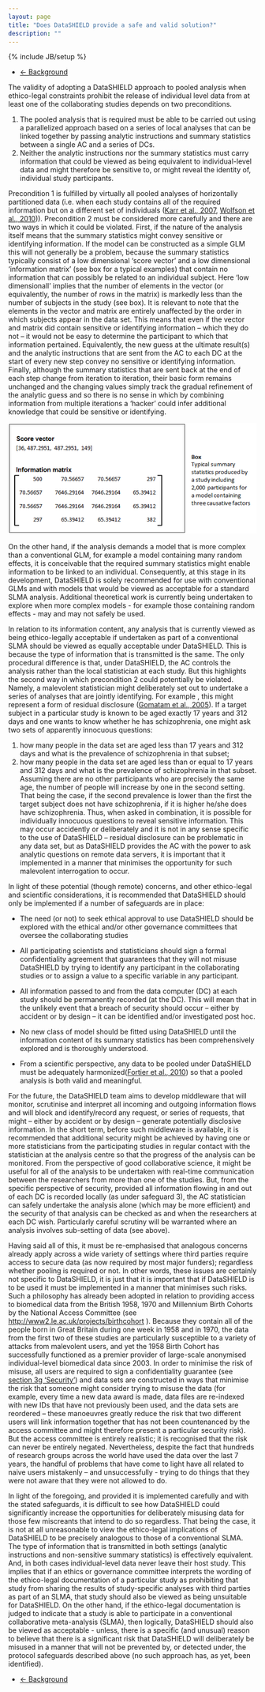 ```yaml
---
layout: page
title: "Does DataSHIELD provide a safe and valid solution?"
description: ""
---
```

{% include JB/setup %}

<ul class="pager">
  <li class="previous">
    <a href="/background">&larr; Background</a>
  </li>
</ul>

The validity of adopting a DataSHIELD approach to pooled analysis when ethico-legal constraints prohibit the release of individual level data from at least one of the collaborating studies depends on two preconditions. 

1. The pooled analysis that is required must be able to be carried out using a parallelized approach based on a series of local analyses that can be linked together by passing analytic instructions and summary statistics between a single AC and a series of DCs. 
2. Neither the analytic instructions nor the summary statistics must carry information that could be viewed as being equivalent to individual-level data and might therefore be sensitive to, or might reveal the identity of, individual study participants.

Precondition 1 is fulfilled by virtually all pooled analyses of horizontally partitioned data (i.e. when each study contains all of the required information but on a different set of individuals ([Karr et al., 2007](/references), [Wolfson et al., 2010](/references))). Precondition 2 must be considered more carefully and there are two ways in which it could be violated. First, if the nature of the analysis itself means that the summary statistics might convey sensitive or identifying information. If the model can be constructed as a simple GLM this will not generally be a problem, because the summary statistics typically consist of a low dimensional ‘score vector’ and a low dimensional ‘information matrix’ (see box for a typical examples) that contain no information that can possibly be related to an individual subject. Here ‘low dimensionall’ implies that the number of elements in the vector (or equivalently, the number of rows in the matrix) is markedly less than the number of subjects in the study (see box). It is relevant to note that the elements in the vector and matrix are entirely unaffected by the order in which subjects appear in the data set. This means that even if the vector and matrix did contain sensitive or identifying information – which they do not – it would not be easy to determine the participant to which that information pertained. Equivalently, the new guess at the ultimate result(s) and the analytic instructions that are sent from the AC to each DC at the start of every new step convey no sensitive or identifying information. Finally, although the summary statistics that are sent back at the end of each step change from iteration to iteration, their basic form remains unchanged and the changing values simply track the gradual refinement of the analytic guess and so there is no sense in which by combining information from multiple iterations a ‘hacker’ could infer additional knowledge that could be sensitive or identifying.

![DataSHIELD](/images/Background%20and%20MethodologyPic1.png "DataSHIELD")

On the other hand, if the analysis demands a model that is more complex than a conventional GLM, for example a model containing many random effects, it is conceivable that the required summary statistics might enable information to be linked to an individual. Consequently, at this stage in its development, DataSHIELD is solely recommended for use with conventional GLMs and with models that would be viewed as acceptable for a standard SLMA analysis. Additional theoretical work is currently being undertaken to explore when more complex models - for example those containing random effects - may and may not safely be used.

In relation to its information content, any analysis that is currently viewed as being ethico-legally acceptable if undertaken as part of a conventional SLMA should be viewed as equally acceptable under DataSHIELD. This is because the type of information that is transmitted is the same. The only procedural difference is that, under DataSHIELD, the AC controls the analysis rather than the local statistician at each study. But this highlights the second way in which precondition 2 could potentially be violated. Namely, a malevolent statistician might deliberately set out to undertake a series of analyses that are jointly identifying. For example , this might represent a form of residual disclosure ([Gomatam et al., 2005](/references)). If a target subject in a particular study is known to be aged exactly 17 years and 312 days and one wants to know whether he has schizophrenia, one might ask two sets of apparently innocuous questions: 

1. how many people in the data set are aged less than 17 years and 312 days and what is the prevalence of schizophrenia in that subset; 
2. how many people in the data set are aged less than or equal to 17 years and 312 days and what is the prevalence of schizophrenia in that subset. Assuming there are no other participants who are precisely the same age, the number of people will increase by one in the second setting. That being the case, if the second prevalence is lower than the first the target subject does not have schizophrenia, if it is higher he/she does have schizophrenia. Thus, when asked in combination, it is possible for individually innocuous questions to reveal sensitive information. This may occur accidently or deliberately and it is not in any sense specific to the use of DataSHIELD – residual disclosure can be problematic in any data set, but as DataSHIELD provides the AC with the power to ask analytic questions on remote data servers, it is important that it implemented in a manner that minimises the opportunity for such malevolent interrogation to occur.

In light of these potential (though remote) concerns, and other ethico-legal and scientific considerations, it is recommended that DataSHIELD should only be implemented if a number of safeguards are in place:

* The need (or not) to seek ethical approval to use DataSHIELD should be explored with the ethical and/or other governance committees that oversee the collaborating studies

* All participating scientists and statisticians should sign a formal confidentiality agreement that guarantees that they will not misuse DataSHIELD by trying to identify any participant in the collaborating studies or to assign a value to a specific variable in any participant.

* All information passed to and from the data computer (DC) at each study should be permanently recorded (at the DC). This will mean that in the unlikely event that a breach of security should occur – either by accident or by design – it can be identified and/or investigated post hoc.

* No new class of model should be fitted using DataSHIELD until the information content of its summary statistics has been comprehensively explored and is thoroughly understood.

* From a scientific perspective, any data to be pooled under DataSHIELD must be adequately harmonized([Fortier et al., 2010](/references)) so that a pooled analysis is both valid and meaningful.

For the future, the DataSHIELD team aims to develop middleware that will monitor, scrutinise and interpret all incoming and outgoing information flows and will block and identify/record any request, or series of requests, that might – either by accident or by design – generate potentially disclosive information. In the short term, before such middleware is available, it is recommended that additional security might be achieved by having one or more statisticians from the participating studies in regular contact with the statistician at the analysis centre so that the progress of the analysis can be monitored. From the perspective of good collaborative science, it might be useful for all of the analysis to be undertaken with real-time communication between the researchers from more than one of the studies. But, from the specific perspective of security, provided all information flowing in and out of each DC is recorded locally (as under safeguard 3), the AC statistician can safely undertake the analysis alone (which may be more efficient) and the security of that analysis can be checked as and when the researchers at each DC wish. Particularly careful scrutiny will be warranted where an analysis involves sub-setting of data (see above).

Having said all of this, it must be re-emphasised that analogous concerns already apply across a wide variety of settings where third parties require access to secure data (as now required by most major funders); regardless whether pooling is required or not. In other words, these issues are certainly not specific to DataSHIELD, it is just that it is important that if DataSHIELD is to be used it must be implemented in a manner that minimises such risks. Such a philosophy has already been adopted in relation to providing access to biomedical data from the British 1958, 1970 and Millennium Birth Cohorts by the National Access Committee (see http://www2.le.ac.uk/projects/birthcohort ). Because they contain all of the people born in Great Britain during one week in 1958 and in 1970, the data from the first two of these studies are particularly susceptible to a variety of attacks from malevolent users, and yet the 1958 Birth Cohort has successfully functioned as a premier provider of large-scale anonymised individual-level biomedical data since 2003. In order to minimise the risk of misuse, all users are required to sign a confidentiality guarantee (see [section 3g ‘Security’](http://www2.le.ac.uk/projects/birthcohort/document-downloads/POLICY.DOCUMENT.120609.pdf)) and data sets are constructed in ways that minimise the risk that someone might consider trying to misuse the data (for example, every time a new data award is made, data files are re-indexed with new IDs that have not previously been used, and the data sets are reordered – these manoeuvres greatly reduce the risk that two different users will link information together that has not been countenanced by the access committee and might therefore present a particular security risk). But the access committee is entirely realistic; it is recognised that the risk can never be entirely negated. Nevertheless, despite the fact that hundreds of research groups across the world have used the data over the last 7 years, the handful of problems that have come to light have all related to naive users mistakenly – and unsuccessfully - trying to do things that they were not aware that they were not allowed to do.

In light of the foregoing, and provided it is implemented carefully and with the stated safeguards, it is difficult to see how DataSHIELD could significantly increase the opportunities for deliberately misusing data for those few miscreants that intend to do so regardless. That being the case, it is not at all unreasonable to view the ethico-legal implications of DataSHIELD to be precisely analogous to those of a conventional SLMA. The type of information that is transmitted in both settings (analytic instructions and non-sensitive summary statistics) is effectively equivalent. And, in both cases individual-level data never leave their host study. This implies that if an ethics or governance committee interprets the wording of the ethico-legal documentation of a particular study as prohibiting that study from sharing the results of study-specific analyses with third parties as part of an SLMA, that study should also be viewed as being unsuitable for DataSHIELD. On the other hand, if the ethico-legal documentation is judged to indicate that a study is able to participate in a conventional collaborative meta-analysis (SLMA), then logically, DataSHIELD should also be viewed as acceptable - unless, there is a specific (and unusual) reason to believe that there is a significant risk that DataSHIELD will deliberately be misused in a manner that will not be prevented by, or detected under, the protocol safeguards described above (no such approach has, as yet, been identified).  

<ul class="pager">
  <li class="previous">
    <a href="/background">&larr; Background</a>
  </li>
</ul>